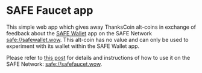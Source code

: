 # SAFE Faucet app

This simple web app which gives away ThanksCoin alt-coins in exchange of feedback about the [SAFE Wallet](https://bochaco.github.io/) app on the SAFE Network [safe://safewallet.wow](safe://safewallet.wow). This alt-coin has no value and can only be used to experiment with its wallet within the SAFE Wallet app.

Please refer to [this post](https://safenetforum.org/t/introducing-safe-wallet-app/11764/123?u=bochaco) for details and instructions of how to use it on the SAFE Network: [safe://safefaucet.wow](safe://safefaucet.wow).
